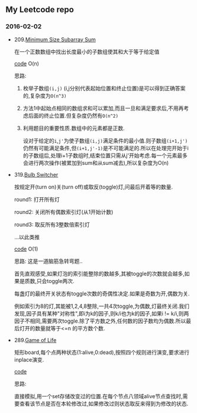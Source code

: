 ## My Leetcode repo

### 2016-02-02
- 209.[Minimum Size Subarray Sum](https://leetcode.com/problems/minimum-size-subarray-sum/)

    在一个正数数组中找出长度最小的子数组使其和大于等于给定值

    [code](229.py) O(n)

    思路:

    1. 枚举子数组```(i,j)``` (i,j分别代表起始位置和终止位置)是可以得到正确答案的,复杂度为```O(n^3)```

    2. 方法1中起始点相同的数组求和可以累加,而且一旦和满足要求后,不用再考虑后面的终止位置.但复杂度仍然有```O(n^2)```

    3. 利用题目的重要性质.数组中的元素都是正数.

        设对于给定的```i```,```j'```为使子数组```(i,j)```满足条件的最小值.则子数组```(i+1,j')```仍然有可能满足条件,但```(i+1,j'-1)```是不可能满足的.所以在处理完开始于i的子数组后,处理i+1子数组时,结束位置只需从j'开始考虑.每一个元素最多会进行两次操作(被累加到sum和从sum减去),所以复杂度为O(n)

- 319.[Bulb Switcher](https://leetcode.com/problems/bulb-switcher/)

    按规定开(turn on)关(turn off)或取反(toggle)灯,问最后开着等的数量.

    round1: 打开所有灯

    round2: 关闭所有偶数索引灯(从1开始计数)

    round3: 取反所有3整数倍索引灯

    ...以此类推

    [code](319.py) O(1)

    思路:
    这是一道脑筋急转弯题..

    首先直观感受,如果灯泡的索引能整除的数越多,其被toggle的次数就会越多,如果是质数,只会toggle两次.

    每盏灯的最终开关状态有toggle次数的奇偶性决定.如果是奇数为开,偶数为关.

    例如索引为8的灯,其能被1,2,4,8整除,一共4次toggle,为偶数,灯最终关闭.我们发现,因子具有某种"对称性",即i为k的因子,则k/i也为k的因子,如果i != k/i,则两因子不相同,需要两次toggle.除了平方数之外,任何数的因子数均为偶数.所以最后灯开的数量就等于<=n 的平方数个数.

- 289.[Game of Life](https://leetcode.com/problems/game-of-life/)

    矩形board,每个点两种状态(1:alive,0:dead),按照四个规则进行演变,要求进行inplace演变.

    [code](229.py)

    思路:

    直接模拟,用一个set存储改变过的位置.在每个节点八领域alive节点查找时,需要查看该节点是否在本轮修改过,如果修改过则状态取反来得到为修改的状态.
